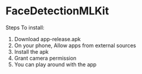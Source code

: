 # FaceDetectionMLKit


Steps To install:
1. Download app-release.apk
2. On your phone, Allow apps from external sources
3. Install the apk
4. Grant camera permission
5. You can play around with the app
